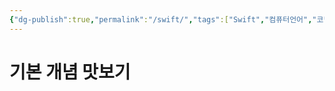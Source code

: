 ```yaml
---
{"dg-publish":true,"permalink":"/swift/","tags":["Swift","컴퓨터언어","코딩"],"created":"2024-02-06T20:40:34.416+09:00","updated":"2024-02-06T21:01:01.945+09:00"}
---
```



# 기본 개념 맛보기